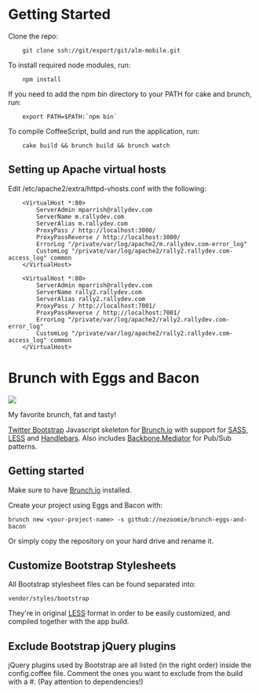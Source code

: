 # Getting Started

Clone the repo:

        git clone ssh://git/export/git/alm-mobile.git

To install required node modules, run:

        npm install

If you need to add the npm bin directory to your PATH for cake and brunch, run:

        export PATH=$PATH:`npm bin`

To compile CoffeeScript, build and run the application, run:

        cake build && brunch build && brunch watch

## Setting up Apache virtual hosts

Edit /etc/apache2/extra/httpd-vhosts.conf with the following:

		<VirtualHost *:80>
		    ServerAdmin mparrish@rallydev.com
		    ServerName m.rallydev.com
		    ServerAlias m.rallydev.com
		    ProxyPass / http://localhost:3000/
		    ProxyPassReverse / http://localhost:3000/
		    ErrorLog "/private/var/log/apache2/m.rallydev.com-error_log"
		    CustomLog "/private/var/log/apache2/rally2.rallydev.com-access_log" common
		</VirtualHost>

		<VirtualHost *:80>
		    ServerAdmin mparrish@rallydev.com
		    ServerName rally2.rallydev.com
		    ServerAlias rally2.rallydev.com
		    ProxyPass / http://localhost:7001/
		    ProxyPassReverse / http://localhost:7001/
		    ErrorLog "/private/var/log/apache2/rally2.rallydev.com-error_log"
		    CustomLog "/private/var/log/apache2/rally2.rallydev.com-access_log" common
		</VirtualHost>


# Brunch with Eggs and Bacon

![](https://a248.e.akamai.net/camo.github.com/1c7212d12d1b170a4247587d46fa1c8a234538d0/687474703a2f2f662e636c2e6c792f6974656d732f3150343031313356326a336830563375305433532f363837343734373033613266326636643635366336353739363136633265363636633738363432653639373432663638376136363633356633353331333232653661373036372e6a706567)

My favorite brunch, fat and tasty!

[Twitter Bootstrap](http://twitter.github.com/bootstrap/) Javascript skeleton for [Brunch.io](http://brunch.io) with support for [SASS](http://sass-lang.com/), [LESS](http://lesscss.org/) and [Handlebars](http://handlebarsjs.com/). Also includes [Backbone.Mediator](https://github.com/chalbert/Backbone-Mediator) for Pub/Sub patterns.

## Getting started

Make sure to have [Brunch.io](http://brunch.io) installed.

Create your project using Eggs and Bacon with:

    brunch new <your-project-name> -s github://nezoomie/brunch-eggs-and-bacon

Or simply copy the repository on your hard drive and rename it.

## Customize Bootstrap Stylesheets

All Bootstrap stylesheet files can be found separated into:

    vendor/styles/bootstrap

They're in original [LESS](http://lesscss.org/) format in order to be easily customized, and compiled together with the app build.

## Exclude Bootstrap jQuery plugins

jQuery plugins used by Bootstrap are all listed (in the right order) inside the config.coffee file. Comment the ones you want to exclude from the build with a #. (Pay attention to dependencies!)

